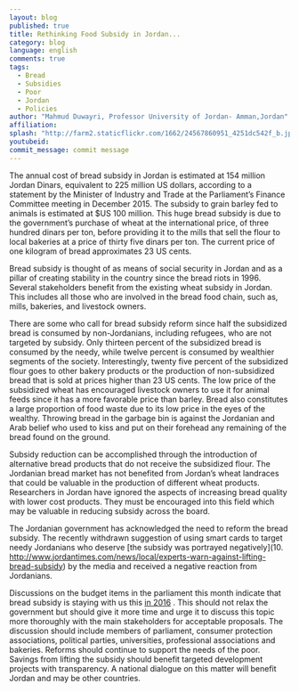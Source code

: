 ```yaml
---
layout: blog
published: true
title: Rethinking Food Subsidy in Jordan...
category: blog
language: english
comments: true
tags: 
  - Bread
  - Subsidies
  - Poor
  - Jordan
  - Policies
author: "Mahmud Duwayri, Professor University of Jordan- Amman,Jordan"
affiliation: 
splash: "http://farm2.staticflickr.com/1662/24567860951_4251dc542f_b.jpg"
youtubeid: 
commit_message: commit message
---
```

The annual cost of bread subsidy in Jordan is estimated at 154 million Jordan Dinars, equivalent to 225 million US dollars, according to a statement by the Minister of Industry and Trade at the Parliament’s Finance Committee meeting in December 2015.  <!-- more -->   The subsidy to grain barley fed to animals is estimated at $US 100 million. This huge bread subsidy is due to the government’s purchase of wheat at the international price, of three hundred dinars per ton, before providing it to the mills that sell the flour to local bakeries at a price of thirty five dinars per ton.  The current price of one kilogram of bread approximates 23 US cents.


Bread subsidy is thought of as means of social security in Jordan and as a pillar of creating stability in the country since the bread riots in 1996.   Several stakeholders benefit from the existing wheat subsidy in Jordan.   This includes all those who are involved in the bread food chain, such as, mills, bakeries, and livestock owners. 


There are some who call for bread subsidy reform since half the subsidized bread is consumed by non-Jordanians, including refugees, who are not targeted by subsidy.  Only thirteen percent of the subsidized bread is consumed by the needy, while twelve percent is consumed by wealthier segments of the society. Interestingly, twenty five percent of the subsidized flour goes to other bakery products or the production of non-subsidized bread that is sold at prices higher than 23 US cents. The low price of the subsidized wheat has encouraged livestock owners to use it for animal feeds since it has a more favorable price than barley.  Bread also constitutes a large proportion of food waste due to its low price in the eyes of the wealthy. Throwing bread in the garbage bin is against the Jordanian and Arab belief who used to kiss and put on their forehead any remaining of the bread found on the ground.
 

Subsidy reduction can be accomplished through the introduction of alternative bread products that do not receive the subsidized flour. The Jordanian bread market has not benefited from Jordan’s wheat landraces that could be valuable in the production of different wheat products. Researchers in Jordan have ignored the aspects of increasing bread quality with lower cost products.  They must be encouraged into this field which may be valuable in reducing subsidy across the board.  


The Jordanian government has acknowledged the need to reform the bread subsidy.  The recently withdrawn suggestion of using smart cards to target needy Jordanians who deserve [the subsidy was portrayed negatively](10.	http://www.jordantimes.com/news/local/experts-warn-against-lifting-bread-subsidy) by the media and received a negative reaction from Jordanians. 
 

Discussions on the budget items in the parliament this month indicate that bread subsidy is staying with us this [in 2016](http://petra.gov.jo/Public_News/Nws_NewsDetails.aspx?Site_Id=1&lang=2&NewsID=196316) .   This should not relax the government but should give it more time and urge it to discuss this topic more thoroughly with  the main stakeholders  for acceptable proposals. The discussion should include members of parliament, consumer protection associations, political parties, universities, professional associations and bakeries. Reforms should continue to support the needs of the poor.  Savings from lifting the subsidy should benefit targeted development projects with transparency. A national dialogue on this matter will benefit Jordan and may be other countries.